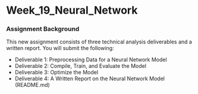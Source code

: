 # Week_19_Neural_Network

### Assignment Background
This new assignment consists of three technical analysis deliverables and a written report. You will submit the following:
- Deliverable 1: Preprocessing Data for a Neural Network Model
- Deliverable 2: Compile, Train, and Evaluate the Model
- Deliverable 3: Optimize the Model
- Deliverable 4: A Written Report on the Neural Network Model (README.md)
